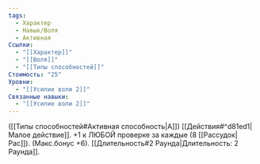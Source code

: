 ```yaml
---
tags:
  - Характер
  - Навык/Воля
  - Активная
Ссылки:
  - "[[Характер]]"
  - "[[Воля]]"
  - "[[Типы способностей]]"
Стоимость: "25"
Уровни:
  - "[[Усилие воли 2]]"
Связанные навыки:
  - "[[Усилие воли 2]]"
---
```

([[Типы способностей#Активная способность|А]]) [[Действия#^d81ed1|Малое действие]]. +1 к ЛЮБОЙ проверке за каждые (8 [[Рассудок|Рас]]). (Макс.бонус +6). [[Длительность#2 Раунда|Длительность: 2 Раунда]].